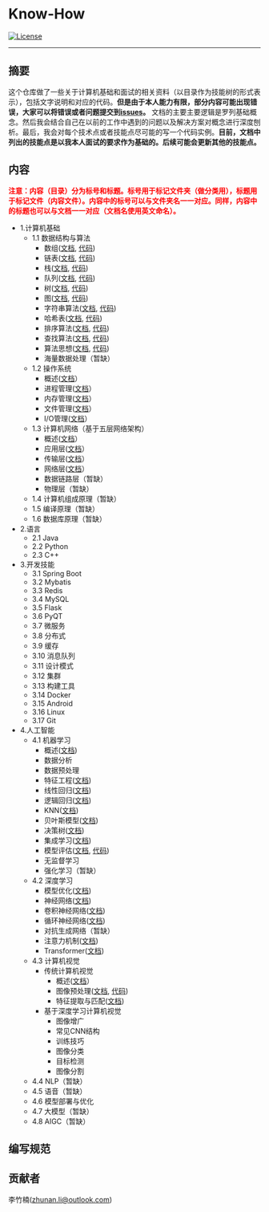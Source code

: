 # Know-How

<p align="lift">
  <a href="https://opensource.org/licenses/MIT"><img src="https://img.shields.io/badge/License-MIT-4caf50.svg" alt="License"></a>
</a>
</p>

---

## 摘要

这个仓库做了一些关于计算机基础和面试的相关资料（以目录作为技能树的形式表示），包括文字说明和对应的代码。**但是由于本人能力有限，部分内容可能出现错误，大家可以将错误或者问题提交到[issues](https://github.com/lizhunan/know-how/issues)。** 文档的主要主要逻辑是罗列基础概念。然后我会结合自己在以前的工作中遇到的问题以及解决方案对概念进行深度刨析。最后，我会对每个技术点或者技能点尽可能的写一个代码实例。**目前，文档中列出的技能点是以我本人面试的要求作为基础的。后续可能会更新其他的技能点。**

## 内容

<b style='color: #FF0000'>注意：内容（目录）分为标号和标题。标号用于标记文件夹（做分类用），标题用于标记文件（内容文件）。内容中的标号可以与文件夹名一一对应。同样，内容中的标题也可以与文档一一对应（文档名使用英文命名）。</b>

- 1.计算机基础
    - 1.1 数据结构与算法
        - 数组([文档](docs/1/1.1/array.md), [代码](code/1/1.1/array/README.md))
        - 链表([文档](docs/1/1.1/link.md), [代码](code/1/1.1/link/README.md))
        - 栈([文档](docs/1/1.1/stack.md), [代码](code/1/1.1/stack/README.md))
        - 队列([文档](docs/1/1.1/queue.md), [代码](code/1/1.1/queue/README.md))
        - 树([文档](docs/1/1.1/tree.md), [代码](code/1/1.1/tree/README.md))
        - 图([文档](docs/1/1.1/graph.md), [代码](code/1/1.1/graph/graph.py))
        - 字符串算法([文档](docs/1/1.1/string.md), [代码](code/1/1.1/string/string.cpp))
        - 哈希表([文档](docs/1/1.1/hash-table.md), [代码](code/1/1.1/hash-table/README.md))
        - 排序算法([文档](docs/1/1.1/sort.md), [代码]())
        - 查找算法([文档](docs/1/1.1/searching.md), [代码]())
        - 算法思想([文档](docs/1/1.1/algorithm.md), [代码]())
        - 海量数据处理（暂缺）
    - 1.2 操作系统
        - 概述([文档](docs/1/1.2/overview.md)）
        - 进程管理([文档](docs/1/1.2/process.md)）
        - 内存管理([文档](docs/1/1.2/memory.md)）
        - 文件管理([文档](docs/1/1.2/file-system.md)）
        - I/O管理([文档](docs/1/1.2/input-output.md)）
    - 1.3 计算机网络（基于五层网络架构）
        - 概述([文档](docs/1/1.3/overview.md)）
        - 应用层([文档](docs/1/1.3/application_layer.md)）
        - 传输层([文档](docs/1/1.3/transfer_layer.md)）
        - 网络层([文档](docs/1/1.3/network_layer.md)）
        - 数据链路层（暂缺）
        - 物理层（暂缺）
    - 1.4 计算机组成原理（暂缺）
    - 1.5 编译原理（暂缺）
    - 1.6 数据库原理（暂缺）
- 2.语言
    - 2.1 Java
    - 2.2 Python
    - 2.3 C++
- 3.开发技能
    - 3.1 Spring Boot
    - 3.2 Mybatis
    - 3.3 Redis
    - 3.4 MySQL
    - 3.5 Flask
    - 3.6 PyQT
    - 3.7 微服务
	- 3.8 分布式
	- 3.9 缓存
	- 3.10 消息队列
	- 3.11 设计模式
	- 3.12 集群
	- 3.13 构建工具
	- 3.14 Docker
	- 3.15 Android
	- 3.16 Linux
	- 3.17 Git
- 4.人工智能
    - 4.1 机器学习
        - 概述([文档](docs/4/4.1/overview.md))
        - 数据分析
        - 数据预处理
        - 特征工程([文档](docs/4/4.1/feature_engineering.md))
        - 线性回归([文档](docs/4/4.1/linear_regression.md))
        - 逻辑回归([文档](docs/4/4.1/logistic_regression.md))
        - KNN([文档](docs/4/4.1/knn.md))
        - 贝叶斯模型([文档](docs/4/4.1/naive_bayes_classifier.md))
        - 决策树([文档](docs/4/4.1/decision_tree.md))
        - 集成学习([文档](docs/4/4.1/ensemble_learning.md))
        - 模型评估([文档](docs/4/4.1/evaluation.md), [代码](code/4/4.1//evaluation.ipynb))
        - 无监督学习
        - 强化学习（暂缺）
    - 4.2 深度学习
        - 模型优化([文档](docs/4/4.2/optimization.md))
        - 神经网络([文档](docs/4/4.2/neural_network.md))
        - 卷积神经网络([文档](docs/4/4.2/cnn.md))
        - 循环神经网络([文档](docs/4/4.2/rnn.md))
        - 对抗生成网络（暂缺）
        - 注意力机制([文档](docs/4/4.2/attention_mechanism.md))
        - Transformer([文档](docs/4/4.2/transformer.md))
    - 4.3 计算机视觉
        - 传统计算机视觉
            - 概述([文档](docs/4/4.3/overview.md)）
            - 图像预处理([文档](docs/4/4.3/preprocessing_td.md), [代码](code/4/4.3/README.md))
            - 特征提取与匹配([文档](docs/4/4.3/feature_td.md))
        - 基于深度学习计算机视觉
            - 图像增广
            - 常见CNN结构
            - 训练技巧
            - 图像分类
            - 目标检测
            - 图像分割
    - 4.4 NLP（暂缺）
    - 4.5 语音（暂缺）
    - 4.6 模型部署与优化
    - 4.7 大模型（暂缺）
    - 4.8 AIGC（暂缺）

## 编写规范

## 贡献者

李竹楠(zhunan.li@outlook.com)